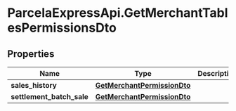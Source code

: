 # ParcelaExpressApi.GetMerchantTablesPermissionsDto

## Properties

Name | Type | Description | Notes
------------ | ------------- | ------------- | -------------
**sales_history** | [**GetMerchantPermissionDto**](GetMerchantPermissionDto.md) |  | [optional] 
**settlement_batch_sale** | [**GetMerchantPermissionDto**](GetMerchantPermissionDto.md) |  | [optional] 


